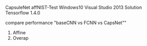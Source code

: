 CapsuleNet affNIST-Test
Windows10
Visual Studio 2013 Solution
Tensorflow 1.4.0

compare performance "baseCNN vs FCNN vs CapsNet"" 
1. Affine  
2. Overap 

